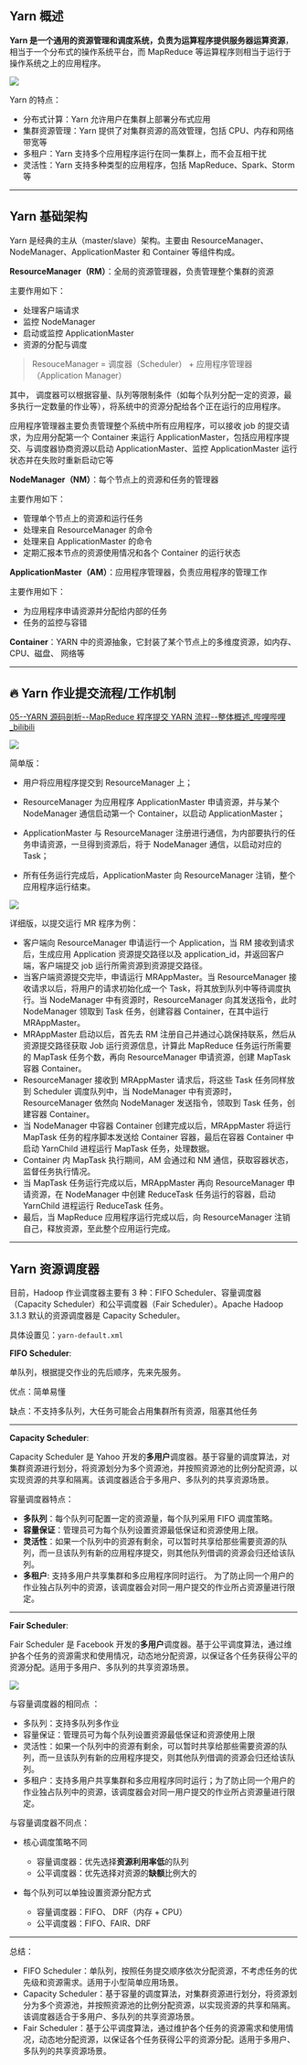 ## Yarn 概述

**Yarn 是一个通用的资源管理和调度系统，负责为运算程序提供服务器运算资源**，相当于一个分布式的操作系统平台，而 MapReduce 等运算程序则相当于运行于操作系统之上的应用程序。

![](https://raw.githubusercontent.com/MXJULY/image/main/img/202310032318894.png)

Yarn 的特点：

- 分布式计算：Yarn 允许用户在集群上部署分布式应用
- 集群资源管理：Yarn 提供了对集群资源的高效管理，包括 CPU、内存和网络带宽等
- 多租户：Yarn 支持多个应用程序运行在同一集群上，而不会互相干扰
- 灵活性：Yarn 支持多种类型的应用程序，包括 MapReduce、Spark、Storm 等

---

## Yarn 基础架构

Yarn 是经典的主从（master/slave）架构。主要由 ResourceManager、NodeManager、ApplicationMaster 和 Container 等组件构成。

**ResourceManager（RM）**：全局的资源管理器，负责管理整个集群的资源

主要作用如下：

- 处理客户端请求
- 监控 NodeManager
- 启动或监控 ApplicationMaster
- 资源的分配与调度

> ResouceManager = 调度器（Scheduler） + 应用程序管理器（Application Manager）

其中， 调度器可以根据容量、队列等限制条件（如每个队列分配一定的资源，最多执行一定数量的作业等），将系统中的资源分配给各个正在运行的应用程序。

应用程序管理器主要负责管理整个系统中所有应用程序，可以接收 job 的提交请求，为应用分配第一个 Container 来运行 ApplicationMaster，包括应用程序提交、与调度器协商资源以启动 ApplicationMaster、监控 ApplicationMaster 运行状态并在失败时重新启动它等

**NodeManager（NM）**：每个节点上的资源和任务的管理器

主要作用如下：

- 管理单个节点上的资源和运行任务
- 处理来自 ResourceManager 的命令
- 处理来自 ApplicationMaster 的命令
- 定期汇报本节点的资源使用情况和各个 Container 的运行状态

**ApplicationMaster（AM）**：应用程序管理器，负责应用程序的管理工作

主要作用如下：

- 为应用程序申请资源并分配给内部的任务
- 任务的监控与容错

**Container**：YARN 中的资源抽象，它封装了某个节点上的多维度资源，如内存、CPU、磁盘、 网络等

---

## :fire: Yarn 作业提交流程/工作机制

[05--YARN 源码剖析--MapReduce 程序提交 YARN 流程--整体概述\_哔哩哔哩\_bilibili](https://www.bilibili.com/video/BV11N411d7Zh?p=348&vd_source=f3af28d1fd89af1eb80db058885d7130)

![](https://raw.githubusercontent.com/MXJULY/image/main/img/202310100017754.png)

简单版：

- 用户将应用程序提交到 ResourceManager 上；

- ResourceManager 为应用程序 ApplicationMaster 申请资源，并与某个 NodeManager 通信启动第一个 Container，以启动 ApplicationMaster；

- ApplicationMaster 与 ResourceManager 注册进行通信，为内部要执行的任务申请资源，一旦得到资源后，将于 NodeManager 通信，以启动对应的 Task；

- 所有任务运行完成后，ApplicationMaster 向 ResourceManager 注销，整个应用程序运行结束。

![](https://raw.githubusercontent.com/MXJULY/image/main/img/202309291842974.png)

详细版，以提交运行 MR 程序为例：

- 客户端向 ResourceManager 申请运行一个 Application，当 RM 接收到请求后，生成应用 Application 资源提交路径以及 application_id，并返回客户端，客户端提交 job 运行所需资源到资源提交路径。
- 当客户端资源提交完毕，申请运行 MRAppMaster。当 ResourceManager 接收请求以后，将用户的请求初始化成一个 Task，将其放到队列中等待调度执行。当 NodeManager 中有资源时，ResourceManager 向其发送指令，此时 NodeManager 领取到 Task 任务，创建容器 Container，在其中运行 MRAppMaster。
- MRAppMaster 启动以后，首先去 RM 注册自己并通过心跳保持联系，然后从资源提交路径获取 Job 运行资源信息，计算此 MapReduce 任务运行所需要的 MapTask 任务个数，再向 ResourceManager 申请资源，创建 MapTask 容器 Container。
- ResourceManager 接收到 MRAppMaster 请求后，将这些 Task 任务同样放到 Scheduler 调度队列中，当 NodeManager 中有资源时，ResourceManager 依然向 NodeManager 发送指令，领取到 Task 任务，创建容器 Container。
- 当 NodeManager 中容器 Container 创建完成以后，MRAppMaster 将运行 MapTask 任务的程序脚本发送给 Container 容器，最后在容器 Container 中启动 YarnChild 进程运行 MapTask 任务，处理数据。
- Container 内 MapTask 执行期间，AM 会通过和 NM 通信，获取容器状态，监督任务执行情况。
- 当 MapTask 任务运行完成以后，MRAppMaster 再向 ResourceManager 申请资源，在 NodeManager 中创建 ReduceTask 任务运行的容器，启动 YarnChild 进程运行 ReduceTask 任务。
- 最后，当 MapReduce 应用程序运行完成以后，向 ResourceManager 注销自己，释放资源，至此整个应用运行完成。

---

## Yarn 资源调度器

目前，Hadoop 作业调度器主要有 3 种：FIFO Scheduler、容量调度器（Capacity Scheduler）和公平调度器（Fair Scheduler）。Apache Hadoop 3.1.3 默认的资源调度器是 Capacity Scheduler。

具体设置见：`yarn-default.xml`

**FIFO Scheduler**:

单队列，根据提交作业的先后顺序，先来先服务。

优点：简单易懂

缺点：不支持多队列，大任务可能会占用集群所有资源，阻塞其他任务

---

**Capacity Scheduler**:

Capacity Scheduler 是 Yahoo 开发的**多用户**调度器。基于容量的调度算法，对集群资源进行划分，将资源划分为多个资源池，并按照资源池的比例分配资源，以实现资源的共享和隔离。该调度器适合于多用户、多队列的共享资源场景。

容量调度器特点：

- **多队列**：每个队列可配置一定的资源量，每个队列采用 FIFO 调度策略。
- **容量保证**：管理员可为每个队列设置资源最低保证和资源使用上限。
- **灵活性**：如果一个队列中的资源有剩余，可以暂时共享给那些需要资源的队列，而一旦该队列有新的应用程序提交，则其他队列借调的资源会归还给该队列。
- **多租户**: 支持多用户共享集群和多应用程序同时运行。 为了防止同一个用户的作业独占队列中的资源，该调度器会对同一用户提交的作业所占资源量进行限定。

---

**Fair Scheduler**:

Fair Scheduler 是 Facebook 开发的**多用户**调度器。基于公平调度算法，通过维护各个任务的资源需求和使用情况，动态地分配资源，以保证各个任务获得公平的资源分配。适用于多用户、多队列的共享资源场景。

![](https://raw.githubusercontent.com/MXJULY/image/main/img/202310100002431.png)

与容量调度器的相同点 ：

- 多队列：支持多队列多作业
- 容量保证：管理员可为每个队列设置资源最低保证和资源使用上限
- 灵活性：如果一个队列中的资源有剩余，可以暂时共享给那些需要资源的队列，而一旦该队列有新的应用程序提交，则其他队列借调的资源会归还给该队列。
- 多租户：支持多用户共享集群和多应用程序同时运行；为了防止同一个用户的作业独占队列中的资源，该调度器会对同一用户提交的作业所占资源量进行限定。

与容量调度器不同点：

- 核心调度策略不同

  - 容量调度器：优先选择**资源利用率低**的队列
  - 公平调度器：优先选择对资源的**缺额**比例大的

- 每个队列可以单独设置资源分配方式

  - 容量调度器：FIFO、 DRF（内存 + CPU）
  - 公平调度器：FIFO、FAIR、DRF

---

总结：

- FIFO Scheduler：单队列，按照任务提交顺序依次分配资源，不考虑任务的优先级和资源需求。适用于小型简单应用场景。
- Capacity Scheduler：基于容量的调度算法，对集群资源进行划分，将资源划分为多个资源池，并按照资源池的比例分配资源，以实现资源的共享和隔离。该调度器适合于多用户、多队列的共享资源场景。
- Fair Scheduler：基于公平调度算法，通过维护各个任务的资源需求和使用情况，动态地分配资源，以保证各个任务获得公平的资源分配。适用于多用户、多队列的共享资源场景。
